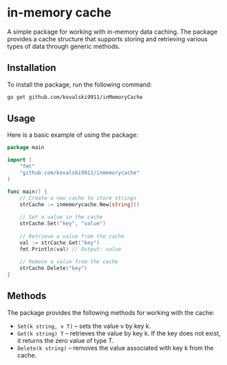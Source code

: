 # in-memory cache

A simple package for working with in-memory data caching. The package provides a cache structure that supports storing and retrieving various types of data through generic methods.

## Installation

To install the package, run the following command:

```Bash
go get github.com/kovalski9911/inMemoryCache
```


## Usage

Here is a basic example of using the package:

```go
package main

import (
    "fmt"
    "github.com/kovalski9911/inmemorycache"
)

func main() {
    // Create a new cache to store strings
    strCache := inmemorycache.New[string]()
    
    // Set a value in the cache
    strCache.Set("key", "value")
    
    // Retrieve a value from the cache
    val := strCache.Get("key")
    fmt.Println(val) // Output: value
    
    // Remove a value from the cache
    strCache.Delete("key")
}
```


## Methods

The package provides the following methods for working with the cache:

- ```Set(k string, v T)``` – sets the value v by key k.
- ```Get(k string) T``` – retrieves the value by key k. If the key does not exist, it returns the zero value of type T.
- ```Delete(k string)``` – removes the value associated with key k from the cache.